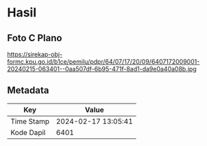 # Hasil

## Foto C Plano

https://sirekap-obj-formc.kpu.go.id/b1ce/pemilu/pdpr/64/07/17/20/09/6407172009001-20240215-063401--0aa507df-6b95-471f-8ad1-da9e0a40a08b.jpg


## Metadata

| Key        | Value               |
| ---------- | ------------------- |
| Time Stamp | 2024-02-17 13:05:41 |
| Kode Dapil | 6401                |



